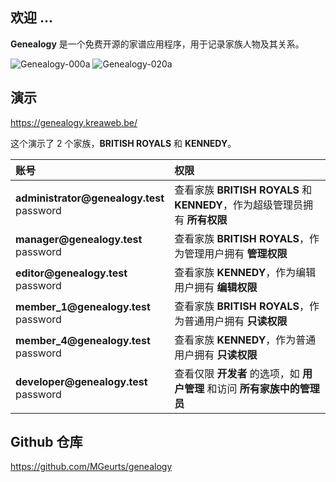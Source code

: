 ## 欢迎 ...

**Genealogy** 是一个免费开源的家谱应用程序，用于记录家族人物及其关系。

<img src="https://genealogy.kreaweb.be/img/help/genealogy-000a.webp" class="rounded" alt="Genealogy-000a">
<img src="https://genealogy.kreaweb.be/img/help/genealogy-020a.webp" class="rounded" alt="Genealogy-020a">

## 演示

<a href="https://genealogy.kreaweb.be/" target="_blank">https://genealogy.kreaweb.be/</a>

这个演示了 2 个家族，**BRITISH ROYALS** 和 **KENNEDY**。

<table>
    <thead>
        <tr>
            <th style="text-align:left">账号</th>
            <th style="text-align:left">权限</th>
        </tr>
    </thead>
    <tbody>
        <tr>
            <td><b>administrator@genealogy.test</b><br/>password</td>
            <td>查看家族 <b>BRITISH ROYALS</b> 和 <b>KENNEDY</b>，作为超级管理员拥有 <b>所有权限</b></td>
        </tr>
        <tr>
            <td><b>manager@genealogy.test</b><br/>password</td>
            <td>查看家族 <b>BRITISH ROYALS</b>，作为管理用户拥有 <b>管理权限</b></td>
        </tr>
        <tr>
            <td><b>editor@genealogy.test</b><br/>password</td>
            <td>查看家族 <b>KENNEDY</b>，作为编辑用户拥有 <b>编辑权限</b></td>
        </tr>
        <tr>
            <td><b>member_1@genealogy.test</b><br/>password</td>
            <td>查看家族 <b>BRITISH ROYALS</b>，作为普通用户拥有 <b>只读权限</b></td>
        </tr>
        <tr>
            <td><b>member_4@genealogy.test</b><br/>password</td>
            <td>查看家族 <b>KENNEDY</b>，作为普通用户拥有 <b>只读权限</b></td>
        </tr>
        <tr>
            <td><b>developer@genealogy.test</b><br/>password</td>
            <td>查看仅限 <b>开发者</b> 的选项，如 <b>用户管理</b> 和访问 <b>所有家族中的管理员</b></td>
        </tr>
    </tbody>
</table>

## Github 仓库

<a href="https://github.com/MGeurts/genealogy/" target="_blank">https://github.com/MGeurts/genealogy</a>

